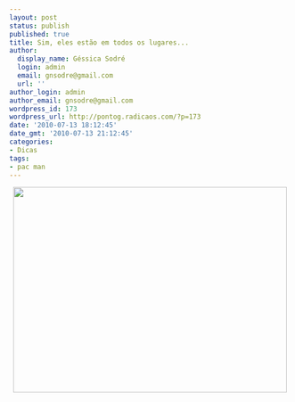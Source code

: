 ```yaml
---
layout: post
status: publish
published: true
title: Sim, eles estão em todos os lugares...
author:
  display_name: Géssica Sodré
  login: admin
  email: gnsodre@gmail.com
  url: ''
author_login: admin
author_email: gnsodre@gmail.com
wordpress_id: 173
wordpress_url: http://pontog.radicaos.com/?p=173
date: '2010-07-13 18:12:45'
date_gmt: '2010-07-13 21:12:45'
categories:
- Dicas
tags:
- pac man
---
```

<p style="text-align: center;"><a href="http://pontog.radicaos.com/wp-content/uploads/2010/07/DSC04743.jpg"><img class="aligncenter size-large wp-image-174" title="PacMan" src="http://pontog.radicaos.com/wp-content/uploads/2010/07/DSC04743-1024x768.jpg" alt="" width="491" height="369" /></a></p>
